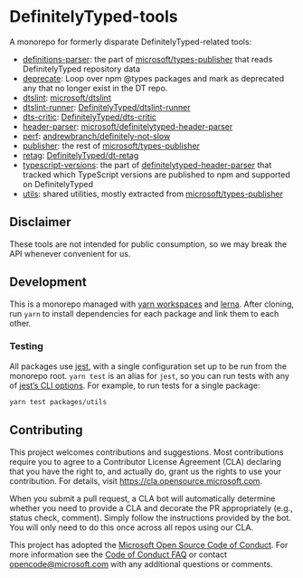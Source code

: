 # DefinitelyTyped-tools

A monorepo for formerly disparate DefinitelyTyped-related tools:

- [definitions-parser](packages/definitions-parser): the part of [microsoft/types-publisher](https://github.com/microsoft/types-publisher) that reads DefinitelyTyped repository data
- [deprecate](packages/publish-registry): Loop over npm @types packages and mark as deprecated any that no longer exist in the DT repo.
- [dtslint](packages/dtslint): [microsoft/dtslint](https://github.com/microsoft/dtslint)
- [dtslint-runner](packages/dtslint-runner): [DefinitelyTyped/dtslint-runner](https://github.com/DefinitelyTyped/dtslint-runner)
- [dts-critic](packages/dts-critic): [DefinitelyTyped/dts-critic](https://github.com/DefinitelyTyped/dts-critic)
- [header-parser](packages/header-parser): [microsoft/definitelytyped-header-parser](https://github.com/microsoft/definitelytyped-header-parser)
- [perf](packages/perf): [andrewbranch/definitely-not-slow](https://github.com/andrewbranch/definitely-not-slow)
- [publisher](packages/publisher): the rest of [microsoft/types-publisher](https://github.com/microsoft/types-publisher)
- [retag](packages/retag): [DefinitelyTyped/dt-retag](https://github.com/DefinitelyTyped/dt-retag)
- [typescript-versions](packages/typescript-versions): the part of [definitelytyped-header-parser](https://github.com/microsoft/definitelytyped-header-parser) that tracked which TypeScript versions are published to npm and supported on DefinitelyTyped
- [utils](packages/utils): shared utilities, mostly extracted from [microsoft/types-publisher](https://github.com/microsoft/types-publisher)

## Disclaimer

These tools are not intended for public consumption, so we may break the API whenever convenient for us.

## Development

This is a monorepo managed with [yarn workspaces](https://classic.yarnpkg.com/en/docs/workspaces) and [lerna](https://github.com/lerna/lerna). After cloning, run `yarn` to install dependencies for each package and link them to each other.

### Testing

All packages use [jest](https://github.com/facebook/jest), with a single configuration set up to be run from the monorepo root. `yarn test` is an alias for `jest`, so you can run tests with any of [jest’s CLI options](https://jestjs.io/docs/en/cli). For example, to run tests for a single package:

```sh
yarn test packages/utils
```

## Contributing

This project welcomes contributions and suggestions.  Most contributions require you to agree to a Contributor License Agreement (CLA) declaring that you have the right to, and actually do, grant us the rights to use your contribution. For details, visit https://cla.opensource.microsoft.com.

When you submit a pull request, a CLA bot will automatically determine whether you need to provide a CLA and decorate the PR appropriately (e.g., status check, comment). Simply follow the instructions provided by the bot. You will only need to do this once across all repos using our CLA.

This project has adopted the [Microsoft Open Source Code of Conduct](https://opensource.microsoft.com/codeofconduct/). For more information see the [Code of Conduct FAQ](https://opensource.microsoft.com/codeofconduct/faq/) or contact [opencode@microsoft.com](mailto:opencode@microsoft.com) with any additional questions or comments.
